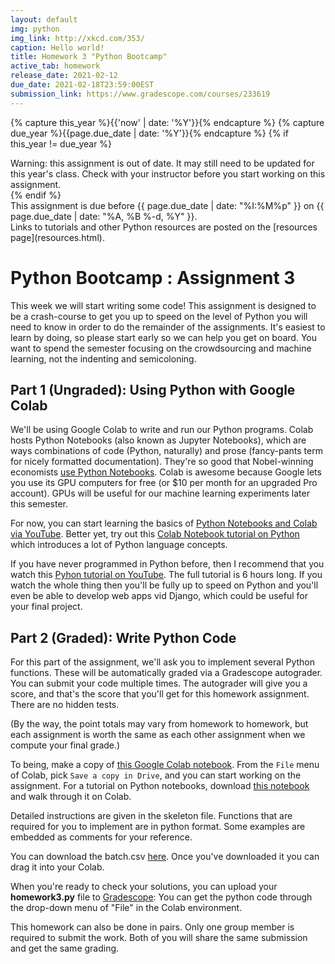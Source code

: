 ```yaml
---
layout: default
img: python
img_link: http://xkcd.com/353/
caption: Hello world!
title: Homework 3 "Python Bootcamp"
active_tab: homework
release_date: 2021-02-12
due_date: 2021-02-18T23:59:00EST
submission_link: https://www.gradescope.com/courses/233619
---
```


<!-- Check whether the assignment is up to date -->
{% capture this_year %}{{'now' | date: '%Y'}}{% endcapture %}
{% capture due_year %}{{page.due_date | date: '%Y'}}{% endcapture %}
{% if this_year != due_year %} 
<div class="alert alert-danger">
Warning: this assignment is out of date.  It may still need to be updated for this year's class.  Check with your instructor before you start working on this assignment.
</div>
{% endif %}
<!-- End of check whether the assignment is up to date -->


<div class="alert alert-info">
This assignment is due before {{ page.due_date | date: "%I:%M%p" }} on {{ page.due_date | date: "%A, %B %-d, %Y" }}. 
</div>



<div class="alert alert-info" markdown="span">
Links to tutorials and other Python resources are posted on the [resources page](resources.html).</div>


Python Bootcamp <span class="text-muted">: Assignment 3</span> 
=============================================================
This week we will start writing some code! This assignment is designed to be a crash-course to get you up to speed on the level of Python you will need to know in order to do the remainder of the assignments. It's easiest to learn by doing, so please start early so we can help you get on board. You want to spend the semester focusing on the crowdsourcing and machine learning, not the indenting and semicoloning. 


## Part 1 (Ungraded): Using Python with Google Colab 

We'll be using Google Colab to write and run our Python programs.  Colab hosts Python Notebooks (also known as Jupyter Notebooks), which are ways combinations of code (Python, naturally) and prose (fancy-pants term for nicely formatted documentation).  They're so good that Nobel-winning economists [use Python Notebooks](https://paulromer.net/jupyter-mathematica-and-the-future-of-the-research-paper/).  Colab is awesome because Google lets you use its GPU computers for free (or $10 per month for an upgraded Pro account).  GPUs will be useful for our machine learning experiments later this semester.

For now, you can start learning the basics of [Python Notebooks and Colab via YouTube](https://www.youtube.com/watch?v=yEIc9z-Ad3k).  Better yet, try out this [Colab Notebook tutorial on Python](https://colab.research.google.com/github/cs231n/cs231n.github.io/blob/master/python-colab.ipynb) which introduces a lot of Python language concepts. 


If you have never programmed in Python before, then I recommend that you watch this [Pyhon tutorial on YouTube](https://www.youtube.com/watch?v=_uQrJ0TkZlc).  The full tutorial is 6 hours long.  If you watch the whole thing then you'll be fully up to speed on Python and you'll even be able to develop web apps vid Django, which could be useful for your final project.


## Part 2 (Graded): Write Python Code

For this part of the assignment, we'll ask you to implement several Python functions.  These will be automatically graded via a Gradescope autograder.  You can submit your code multiple times.  The autograder will give you a score, and that's the score that you'll get for this homework assignment.  There are no hidden tests.

(By the way, the point totals may vary from homework to homework, but each assignment is worth the same as each other assignment when we compute your final grade.) 

To being, make a copy of [this Google Colab notebook](https://colab.research.google.com/github/crowdsourcing-class/crowdsourcing-class.github.io/blob/master/assignments/hw3/assignment3.ipynb).  From the `File` menu of Colab, pick `Save a copy in Drive`, and you can start working  on the assignment. For a tutorial on Python notebooks, download [this notebook](assignments/hw3/00_notebook_tutorial.ipynb) and walk through it on Colab.

Detailed instructions are given in the skeleton file. Functions that are required for you to implement are in python format. Some examples are embedded as comments for your reference. 

You can download the batch.csv [here](batch.csv). Once you've downloaded it you can drag it into your Colab.

When you're ready to check your solutions, you can upload your **homework3.py** file to [Gradescope]({{page.submission_link}}):  You can get the python code through the drop-down menu of "File" in the Colab environment.

This homework can also be done in pairs. Only one group member is required to submit the work. Both of you will share the same submission and get the same grading.
